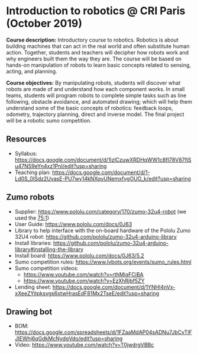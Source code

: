 # Introduction to robotics @ CRI Paris (October 2019)


**Course description:** Introductory course to robotics. Robotics is about building machines that can act in the real world and often substitute human action. Together, students and teachers will decipher how robots work and why engineers built them the way they are. The course will be based on hands-on manipulation of robots to learn basic concepts related to sensing, acting, and planning.


**Course objectives:** By manipulating robots, students will discover what robots are made of and understand how each component works. In small teams, students will program robots to complete simple tasks such as line following, obstacle avoidance, and automated drawing; which will help them understand some of the basic concepts of robotics: feedback loops, odometry, trajectory planning, direct and inverse model. The final project will be a robotic sumo competition.

## Resources

- Syllabus: https://docs.google.com/document/d/1izlCzuwXRDHqWW1c8fI78V87fjSu47NS9eYn4xz1PnI/edit?usp=sharing
- Teaching plan: https://docs.google.com/document/d/1-Ld0S_0ISdz2UvasE-PU7wy14kNXqyUNemxfygOUO_k/edit?usp=sharing


## Zumo robots

- Supplier: https://www.pololu.com/category/170/zumo-32u4-robot (we used the [75:1](https://www.pololu.com/product/3126))
- User Guide: https://www.pololu.com/docs/0J63
- Library to help interface with the on-board hardware of the Pololu Zumo 32U4 robot: https://github.com/pololu/zumo-32u4-arduino-library
- Install libraries: https://github.com/pololu/zumo-32u4-arduino-library#installing-the-library
- Install board: https://www.pololu.com/docs/0J63/5.2
- Sumo competition rules: https://www.lvbots.org/events/sumo_rules.html
- Sumo competition videos:
  - https://www.youtube.com/watch?v=rthMiqFCiBA
  - https://www.youtube.com/watch?v=EzXhRjbf5ZY
- Lending sheet: https://docs.google.com/document/d/1YNHI4nVx-xXeeZYitpksvgs6xtwHrasEdF81Mx2TseE/edit?usp=sharing

## Drawing bot

- BOM: https://docs.google.com/spreadsheets/d/1FZaaMdAP04sADNu7JbCvTlFJIEWhj6qGdkMcNydgVdo/edit?usp=sharing
- Video: https://www.youtube.com/watch?v=T0jwdrgVBBc
